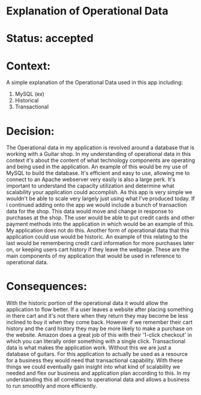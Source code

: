 # Explanation of Operational Data

# Status: accepted

# Context: 

A  simple explanation of the Operational Data used in this app including:

1. MySQL (ex)
2. Historical
3. Transactional

# Decision:

The Operational data in my application is revolved around a database that is working with a Guitar shop. In my understanding
of operational data in this context it's about the content of what technology components are operating and being used in the
application. An example of this would be my use of MySQL to build the database. It's efficient and easy to use, allowing me to connect
to an Apache webserver very easily is also a large perk. It's important to understand the capacity utilization and determine what
scalability your application could accomplish. As this app is very simple we wouldn't be able to scale very largely just using what
I've produced today. If i continued adding onto the app we would include a bunch of transaction data for the shop. This data would move
and change in response to purchases at the shop. The user would be able to put credit cards and other payment methods into the application in
which would be an example of this. My application does not do this. Another form of operational data that this application could use
would be historic. An example of this relating to the last would be remembering credit card information for more purchases later on, or 
keeping users cart history if they leave the webpage. These are the main components of my application that would be used in reference
to operational data. 


# Consequences: 

With the historic portion of the operational data it would allow the application to flow better. If a user leaves a website after
placing something in there cart and it's not there when they return they may become be less inclined to buy it when they come
back. However if we remember their cart history and the card history they may be more likely to make a purchase on the website.
Amazon does a great job of this with their '1-click checkout' in which you can literally order something with a single click. 
Transactional data is what makes the application work. Without this we are just a database of guitars. For this application to
actually be used as a resource for a business they would need that transactional capability. With these things we could eventually
gain insight into what kind of scalability we needed and flex our business and application plan according to this. In my understanding
this all correlates to operational data and allows a business to run smoothly and more efficiently. 
